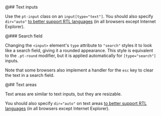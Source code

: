 @## Text inputs

Use the `pt-input` class on an `input[type="text"]`. You should also specify `dir="auto"` [to better
support RTL languages](http://www.w3.org/International/questions/qa-html-dir#dirauto) (in all
browsers except Internet Explorer).

@### Search field

Changing the `<input>` element's `type` attribute to `"search"` styles it to look like a search
field, giving it a rounded appearance. This style is equivalent to the `.pt-round` modifier, but it
is applied automatically for `[type="search"]` inputs.

Note that some browsers also implement a handler for the `esc` key to clear the text in a search field.

@## Text areas

Text areas are similar to text inputs, but they are resizable.

You should also specify `dir="auto"` on text areas
[to better support RTL languages](http://www.w3.org/International/questions/qa-html-dir#dirauto)
(in all browsers except Internet Explorer).
